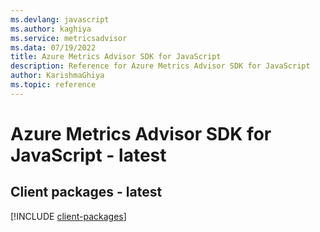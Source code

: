 ```yaml
---
ms.devlang: javascript
ms.author: kaghiya
ms.service: metricsadvisor
ms.data: 07/19/2022
title: Azure Metrics Advisor SDK for JavaScript
description: Reference for Azure Metrics Advisor SDK for JavaScript
author: KarishmaGhiya
ms.topic: reference
---
```

# Azure Metrics Advisor SDK for JavaScript - latest

## Client packages - latest
[!INCLUDE [client-packages](metrics-advisor-client-index.md)]
